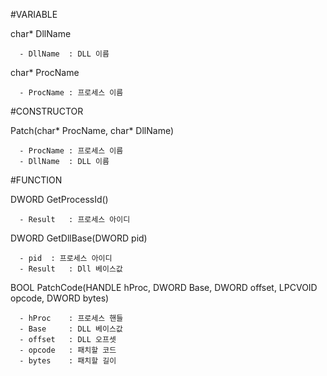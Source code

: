 #VARIABLE

   char* DllName
      
      - DllName  : DLL 이름

   char* ProcName

      - ProcName : 프로세스 이름
   
#CONSTRUCTOR
   
   Patch(char* ProcName, char* DllName)

      - ProcName : 프로세스 이름
      - DllName  : DLL 이름
  
#FUNCTION

   DWORD GetProcessId() 

      - Result   : 프로세스 아이디

   DWORD GetDllBase(DWORD pid)

      - pid	 : 프로세스 아이디
      - Result   : Dll 베이스값

   BOOL PatchCode(HANDLE hProc, DWORD Base, DWORD offset, LPCVOID opcode, DWORD bytes)

      - hProc    : 프로세스 핸들
      - Base     : DLL 베이스값
      - offset   : DLL 오프셋
      - opcode   : 패치할 코드
      - bytes    : 패치할 길이
